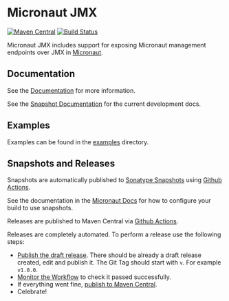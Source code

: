 # Micronaut JMX

[![Maven Central](https://img.shields.io/maven-central/v/io.micronaut.jmx/micronaut-jmx.svg?label=Maven%20Central)](https://search.maven.org/search?q=g:%22io.micronaut.jmx%22%20AND%20a:%22micronaut-jmx%22)
[![Build Status](https://github.com/micronaut-projects/micronaut-jmx/workflows/Java%20CI/badge.svg)](https://github.com/micronaut-projects/micronaut-jmx/actions)

Micronaut JMX includes support for exposing Micronaut management endpoints over JMX in [Micronaut](https://micronaut.io/).

## Documentation

See the [Documentation](https://micronaut-projects.github.io/micronaut-jmx/latest/guide/) for more information.

See the [Snapshot Documentation](https://micronaut-projects.github.io/micronaut-jmx/snapshot/guide/) for the current development docs.

## Examples

Examples can be found in the [examples](https://github.com/micronaut-projects/micronaut-jmx/tree/master/examples) directory.

## Snapshots and Releases

Snapshots are automatically published to [Sonatype Snapshots](https://s01.oss.sonatype.org/content/repositories/snapshots/io/micronaut/) using [Github Actions](https://github.com/micronaut-projects/micronaut-jmx/actions).

See the documentation in the [Micronaut Docs](https://docs.micronaut.io/latest/guide/index.html#usingsnapshots) for how to configure your build to use snapshots.

Releases are published to Maven Central via [Github Actions](https://github.com/micronaut-projects/micronaut-jmx/actions).

Releases are completely automated. To perform a release use the following steps:

* [Publish the draft release](https://github.com/micronaut-projects/micronaut-jmx/releases). There should be already a draft release created, edit and publish it. The Git Tag should start with `v`. For example `v1.0.0`.
* [Monitor the Workflow](https://github.com/micronaut-projects/micronaut-jmx/actions?query=workflow%3ARelease) to check it passed successfully.
* If everything went fine, [publish to Maven Central](https://github.com/micronaut-projects/micronaut-jmx/actions?query=workflow%3A"Maven+Central+Sync").
* Celebrate!
